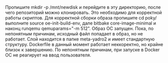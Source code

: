 Пропишите mkdir -p /mnt/newdisk и перейдите в эту директорию, после чего репозиторий можно клонировать. Это необходимо для корректной работы скриптов.
Для корректной сборки образа пропишите cd poky/ выполните source oe-init-build-env, дале bitbake core-image-minimal и наконц runqemu qemuparams="-m 512". Образ ОС запущен. Пока, по непонятным причинам, исходный файл попадает в образ, но не работает.
Слой находится в папке meta-yadro2 и имеет стандартную структуру.
Dockerfile в данный момент работает неккоректно, но крайне близок к завершению. По непонятным причинам, при запуске в Docker ОС не реагирует на ввод пользователя.
